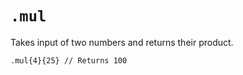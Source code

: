 # `.mul`

Takes input of two numbers and returns their product.

```emblem
.mul{4}{25} // Returns 100
```
